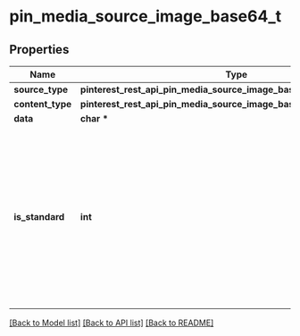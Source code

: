 # pin_media_source_image_base64_t

## Properties
Name | Type | Description | Notes
------------ | ------------- | ------------- | -------------
**source_type** | **pinterest_rest_api_pin_media_source_image_base64_SOURCETYPE_e** |  | 
**content_type** | **pinterest_rest_api_pin_media_source_image_base64_CONTENTTYPE_e** |  | 
**data** | **char \*** |  | 
**is_standard** | **int** | Set the parameter to false to create the new simplified Pin instead of the standard pin. Currently the field is only available to a list of beta users. | [optional] [default to true]

[[Back to Model list]](../README.md#documentation-for-models) [[Back to API list]](../README.md#documentation-for-api-endpoints) [[Back to README]](../README.md)


